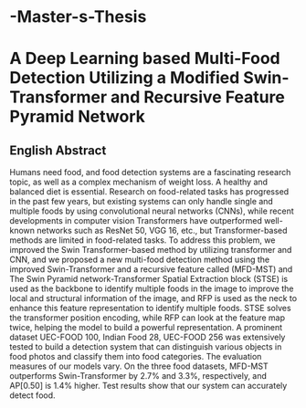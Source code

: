 # -Master-s-Thesis

# A Deep Learning based Multi-Food Detection Utilizing a Modified Swin-Transformer and Recursive Feature Pyramid Network

## English Abstract
Humans need food, and food detection systems are a fascinating research topic, as well as a complex mechanism of weight loss. A healthy and balanced diet is essential. Research on food-related tasks has progressed in the past few years, but existing systems can only handle single and multiple foods by using convolutional neural networks (CNNs), while recent developments in computer vision Transformers have outperformed well-known networks such as ResNet 50, VGG 16, etc., but Transformer-based methods are limited in food-related tasks. To address this problem, we improved the Swin Transformer-based method by utilizing transformer and CNN, and we proposed a new multi-food detection method using the improved Swin-Transformer and a recursive feature called (MFD-MST) and The Swin Pyramid network-Transformer Spatial Extraction block (STSE) is used as the backbone to identify multiple foods in the image to improve the local and structural information of the image, and RFP is used as the neck to enhance this feature representation to identify multiple foods. STSE solves the transformer position encoding, while RFP can look at the feature map twice, helping the model to build a powerful representation. A prominent dataset UEC-FOOD 100, Indian Food 28, UEC-FOOD 256 was extensively tested to build a detection system that can distinguish various objects in food photos and classify them into food categories. The evaluation measures of our models vary. On the three food datasets, MFD-MST outperforms Swin-Transformer by 2.7% and 3.3%, respectively, and AP[0.50] is 1.4% higher. Test results show that our system can accurately detect food.
